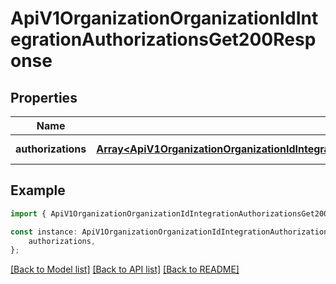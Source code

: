 # ApiV1OrganizationOrganizationIdIntegrationAuthorizationsGet200Response


## Properties

Name | Type | Description | Notes
------------ | ------------- | ------------- | -------------
**authorizations** | [**Array&lt;ApiV1OrganizationOrganizationIdIntegrationAuthorizationsGet200ResponseAuthorizationsInner&gt;**](ApiV1OrganizationOrganizationIdIntegrationAuthorizationsGet200ResponseAuthorizationsInner.md) |  | [default to undefined]

## Example

```typescript
import { ApiV1OrganizationOrganizationIdIntegrationAuthorizationsGet200Response } from './api';

const instance: ApiV1OrganizationOrganizationIdIntegrationAuthorizationsGet200Response = {
    authorizations,
};
```

[[Back to Model list]](../README.md#documentation-for-models) [[Back to API list]](../README.md#documentation-for-api-endpoints) [[Back to README]](../README.md)
